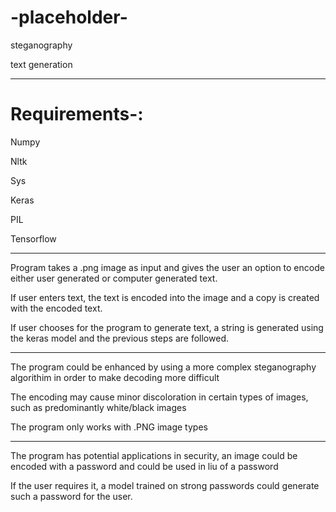 # -placeholder-
steganography

text generation
___
# Requirements-:

Numpy

Nltk

Sys

Keras

PIL

Tensorflow
___
Program takes a .png image as input and gives the user an option to encode either user generated or computer generated text.

If user enters text, the text is encoded into the image and a copy is created with the encoded text.

If user chooses for the program to generate text, a string is generated using the keras model and the previous steps are followed.
___
The program could be enhanced by using a more complex steganography algorithim in order to make decoding more difficult

The encoding  may cause minor discoloration in certain types of images, such as predominantly white/black images

The program only works with .PNG image types

___
The program has potential applications in security, an image could be encoded with a password and could be used in liu of a password

If the user requires it, a model trained on strong passwords could generate such a password for the user.

